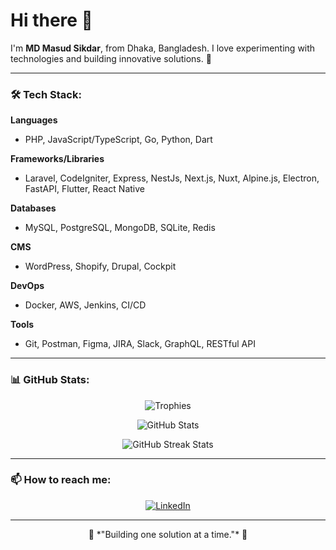 # Hi there 👋

I'm **MD Masud Sikdar**, from Dhaka, Bangladesh. I love experimenting with technologies and building innovative solutions. 🚀

---

### 🛠️ Tech Stack:

**Languages**
- PHP, JavaScript/TypeScript, Go, Python, Dart

**Frameworks/Libraries**
- Laravel, CodeIgniter, Express, NestJs, Next.js, Nuxt, Alpine.js, Electron, FastAPI, Flutter, React Native

**Databases**
- MySQL, PostgreSQL, MongoDB, SQLite, Redis

**CMS**
- WordPress, Shopify, Drupal, Cockpit

**DevOps**
- Docker, AWS, Jenkins, CI/CD

**Tools**
- Git, Postman, Figma, JIRA, Slack, GraphQL, RESTful API

---

### 📊 GitHub Stats:
<p align="center">
  <img src="https://github-profile-trophy.vercel.app/?username=mdmasudsikdar71&column=8&theme=gruvbox&no-frame=true" alt="Trophies" />
</p>
<p align="center">
  <img src="https://github-readme-stats.vercel.app/api?username=mdmasudsikdar71&show_icons=true&theme=radical&count_private=true&include_all_commits=true" alt="GitHub Stats" />
</p>
<p align="center">
  <img src="https://github-readme-streak-stats.herokuapp.com/?user=mdmasudsikdar71&theme=radical" alt="GitHub Streak Stats" />
</p>

---

### 📫 How to reach me:
<p align="center">
  <a href="https://www.linkedin.com/in/mdmasudsikdar71" target="_blank"><img alt="LinkedIn" src="https://img.shields.io/badge/LinkedIn-%230A66C2.svg?style=for-the-badge&logo=linkedin&logoColor=white" /></a>
</p>

---

<p align="center">🚀 *"Building one solution at a time."* 🚀</p>

